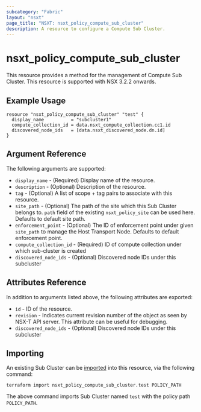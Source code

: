 ```yaml
---
subcategory: "Fabric"
layout: "nsxt"
page_title: "NSXT: nsxt_policy_compute_sub_cluster"
description: A resource to configure a Compute Sub Cluster.
---
```


# nsxt_policy_compute_sub_cluster

This resource provides a method for the management of Compute Sub Cluster.
This resource is supported with NSX 3.2.2 onwards.

## Example Usage

```hcl
resource "nsxt_policy_compute_sub_cluster" "test" {
  display_name          = "subcluster1"
  compute_collection_id = data.nsxt_compute_collection.cc1.id
  discovered_node_ids   = [data.nsxt_discovered_node.dn.id]
}
```

## Argument Reference

The following arguments are supported:

* `display_name` - (Required) Display name of the resource.
* `description` - (Optional) Description of the resource.
* `tag` - (Optional) A list of scope + tag pairs to associate with this resource.
* `site_path` - (Optional) The path of the site which this Sub Cluster belongs to. `path` field of the existing `nsxt_policy_site` can be used here. Defaults to default site path.
* `enforcement_point` - (Optional) The ID of enforcement point under given `site_path` to manage the Host Transport Node. Defaults to default enforcement point.
* `compute_collection_id` - (Required) ID of compute collection under which sub-cluster is created
* `discovered_node_ids` - (Optional)  Discovered node IDs under this subcluster

## Attributes Reference

In addition to arguments listed above, the following attributes are exported:

* `id` - ID of the resource.
* `revision` - Indicates current revision number of the object as seen by NSX-T API server. This attribute can be useful for debugging.
* `discovered_node_ids` - (Optional)  Discovered node IDs under this subcluster

## Importing

An existing Sub Cluster can be [imported][docs-import] into this resource, via the following command:

[docs-import]: https://www.terraform.io/cli/import

```
terraform import nsxt_policy_compute_sub_cluster.test POLICY_PATH
```
The above command imports Sub Cluster named `test` with the policy path `POLICY_PATH`.
